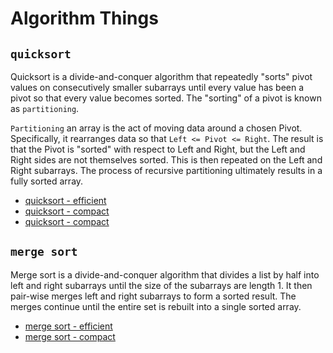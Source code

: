 # Algorithm Things

## `quicksort`

Quicksort is a divide-and-conquer algorithm that repeatedly "sorts" pivot values on consecutively smaller subarrays until every value has been a pivot so that every value becomes sorted. The "sorting" of a pivot is known as `partitioning`.

`Partitioning` an array is the act of moving data around a chosen Pivot. Specifically, it rearranges data so that `Left <= Pivot <= Right`. The result is that the Pivot is "sorted" with respect to Left and Right, but the Left and Right sides are not themselves sorted. This is then repeated on the Left and Right subarrays. The process of recursive partitioning ultimately results in a fully sorted array.

* [quicksort - efficient](https://github.com/jhanink/blob/master/quicksort.js)
* [quicksort - compact](https://github.com/jhanink/blob/master/quicksort-compact.js)
* [quicksort - compact](https://github.com/jhanink/blob/master/quicksort-swap.js)

## `merge sort`

Merge sort is a divide-and-conquer algorithm that divides a list by half into left and right subarrays until the size of the subarrays are length 1. It then pair-wise merges left and right subarrays to form a sorted result. The merges continue until the entire set is rebuilt into a single sorted array.

* [merge sort - efficient](https://github.com/jhanink/algorithm-things/blob/master/mergesort.js)
* [merge sort - compact](https://github.com/jhanink/algorithm-things/blob/master/mergesort-compact.js)
